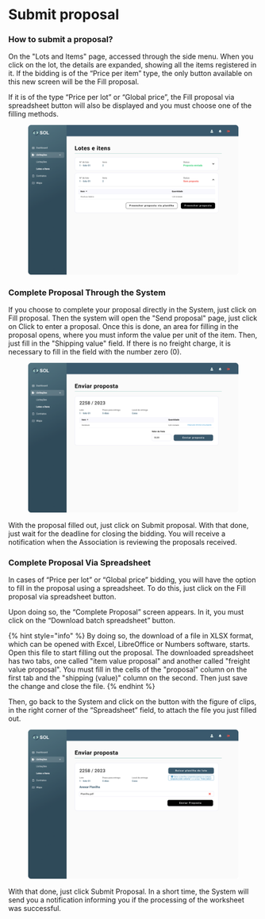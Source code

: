 # Submit proposal

### How to submit a proposal?

On the "Lots and Items" page, accessed through the side menu. When you click on the lot, the details are expanded, showing all the items registered in it. If the bidding is of the “Price per item” type, the only button available on this new screen will be the Fill proposal.&#x20;

If it is of the type “Price per lot” or “Global price”, the Fill proposal via spreadsheet button will also be displayed and you must choose one of the filling methods.

<figure><img src="../../../.gitbook/assets/Lotes e itens (1).png" alt=""><figcaption></figcaption></figure>

### Complete Proposal Through the System

If you choose to complete your proposal directly in the System, just click on Fill proposal. Then the system will open the "Send proposal" page, just click on Click to enter a proposal. Once this is done, an area for filling in the proposal opens, where you must inform the value per unit of the item. Then, just fill in the "Shipping value" field. If there is no freight charge, it is necessary to fill in the field with the number zero (0).

<figure><img src="../../../.gitbook/assets/Lotes e itens - Enviar proposta.png" alt=""><figcaption></figcaption></figure>

With the proposal filled out, just click on Submit proposal. With that done, just wait for the deadline for closing the bidding. You will receive a notification when the Association is reviewing the proposals received.

### Complete Proposal Via Spreadsheet

In cases of “Price per lot” or “Global price” bidding, you will have the option to fill in the proposal using a spreadsheet. To do this, just click on the Fill proposal via spreadsheet button.

Upon doing so, the “Complete Proposal” screen appears. In it, you must click on the “Download batch spreadsheet” button.

{% hint style="info" %}
By doing so, the download of a file in XLSX format, which can be opened with Excel, LibreOffice or Numbers software, starts. Open this file to start filling out the proposal. The downloaded spreadsheet has two tabs, one called "item value proposal" and another called "freight value proposal". You must fill in the cells of the "proposal" column on the first tab and the "shipping (value)" column on the second. Then just save the change and close the file.
{% endhint %}

Then, go back to the System and click on the button with the figure of clips, in the right corner of the “Spreadsheet” field, to attach the file you just filled out.

<figure><img src="../../../.gitbook/assets/Lotes e itens -Enviar proposta.png" alt=""><figcaption></figcaption></figure>

With that done, just click Submit Proposal. In a short time, the System will send you a notification informing you if the processing of the worksheet was successful.
